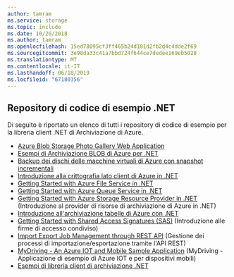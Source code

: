 ```yaml
---
author: tamram
ms.service: storage
ms.topic: include
ms.date: 10/26/2018
ms.author: tamram
ms.openlocfilehash: 15ed78095cf3ff465b24d181d2fb2d4c4dde2f69
ms.sourcegitcommit: 3e98da33c41a7bbd724f644ce7dedee169eb5028
ms.translationtype: MT
ms.contentlocale: it-IT
ms.lasthandoff: 06/18/2019
ms.locfileid: "67180356"
---
```

## <a name="net-sample-code-repositories"></a>Repository di codice di esempio .NET

Di seguito è riportato un elenco di tutti i repository di codice di esempio per la libreria client .NET di Archiviazione di Azure.

* [Azure Blob Storage Photo Gallery Web Application](https://azure.microsoft.com/resources/samples/storage-blobs-dotnet-webapp/)
* [Esempi di Archiviazione BLOB di Azure per .NET](https://azure.microsoft.com/resources/samples/storage-blob-dotnet-getting-started/)
* [Backup dei dischi delle macchine virtuali di Azure con snapshot incrementali](https://azure.microsoft.com/resources/samples/storage-blob-dotnet-back-up-with-incremental-snapshots/)
* [Introduzione alla crittografia lato client di Azure in .NET](https://azure.microsoft.com/resources/samples/storage-dotnet-client-side-encryption/)
* [Getting Started with Azure File Service in .NET](https://azure.microsoft.com/resources/samples/storage-file-dotnet-getting-started/)
* [Getting Started with Azure Queue Service in .NET](https://azure.microsoft.com/resources/samples/storage-queue-dotnet-getting-started/)
* [Getting Started with Azure Storage Resource Provider in .NET](https://azure.microsoft.com/resources/samples/storage-dotnet-resource-provider-getting-started/) (Introduzione al provider di risorse di archiviazione di Azure in .NET)
* [Introduzione all'archiviazione tabelle di Azure con .NET](https://azure.microsoft.com/resources/samples/storage-table-dotnet-getting-started/)
* [Getting Started with Shared Access Signatures (SAS)](https://azure.microsoft.com/resources/samples/storage-dotnet-sas-getting-started/) (Introduzione alle firme di accesso condiviso)
* [Import Export Job Management through REST API](https://azure.microsoft.com/resources/samples/storage-dotnet-import-export-job-management/) (Gestione dei processi di importazione/esportazione tramite l'API REST)
* [MyDriving - An Azure IOT and Mobile Sample Application](https://azure.microsoft.com/resources/samples/mydriving/) (MyDriving - Applicazione di esempio di Azure IOT e per dispositivi mobili)
* [Esempi di libreria client di archiviazione .NET](https://github.com/Azure/azure-storage-net/tree/master/Samples/GettingStarted)